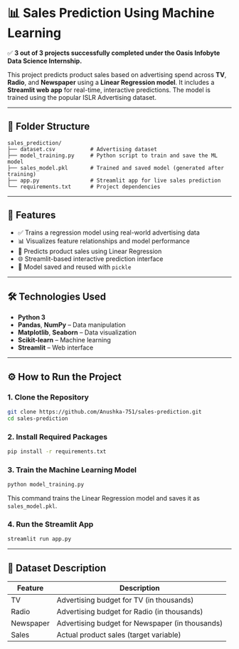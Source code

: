 # 📊 Sales Prediction Using Machine Learning

✅ **3 out of 3 projects successfully completed under the Oasis Infobyte Data Science Internship.**

This project predicts product sales based on advertising spend across **TV**, **Radio**, and **Newspaper** using a **Linear Regression model**. It includes a **Streamlit web app** for real-time, interactive predictions. The model is trained using the popular ISLR Advertising dataset.

---

## 📁 Folder Structure

```
sales_prediction/
├── dataset.csv           # Advertising dataset
├── model_training.py     # Python script to train and save the ML model
├── sales_model.pkl       # Trained and saved model (generated after training)
├── app.py                # Streamlit app for live sales prediction
└── requirements.txt      # Project dependencies
```

---

## 🚀 Features

- ✅ Trains a regression model using real-world advertising data
- 📊 Visualizes feature relationships and model performance
- 🤖 Predicts product sales using Linear Regression
- 🌐 Streamlit-based interactive prediction interface
- 💾 Model saved and reused with `pickle`

---

## 🛠️ Technologies Used

- **Python 3**
- **Pandas**, **NumPy** – Data manipulation
- **Matplotlib**, **Seaborn** – Data visualization
- **Scikit-learn** – Machine learning
- **Streamlit** – Web interface

---

## ⚙️ How to Run the Project

### 1. Clone the Repository

```bash
git clone https://github.com/Anushka-751/sales-prediction.git
cd sales-prediction
```

### 2. Install Required Packages

```bash
pip install -r requirements.txt
```

### 3. Train the Machine Learning Model

```bash
python model_training.py
```

This command trains the Linear Regression model and saves it as `sales_model.pkl`.

### 4. Run the Streamlit App

```bash
streamlit run app.py
```

---

## 📂 Dataset Description

| Feature     | Description                               |
|-------------|-------------------------------------------|
| TV          | Advertising budget for TV (in thousands)  |
| Radio       | Advertising budget for Radio (in thousands) |
| Newspaper   | Advertising budget for Newspaper (in thousands) |
| Sales       | Actual product sales (target variable)    |

